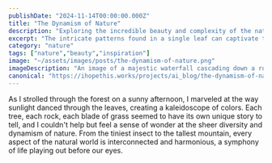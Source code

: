 ```yaml
---
publishDate: "2024-11-14T00:00:00.000Z"
title: "The Dynamism of Nature"
description: "Exploring the incredible beauty and complexity of the natural world."
excerpt: "The intricate patterns found in a single leaf can captivate the imagination for hours, reminding us of the endless creativity of the world around us."
category: "nature"
tags: ["nature","beauty","inspiration"]
image: "~/assets/images/posts/the-dynamism-of-nature.png"
imageDescription: "An image of a majestic waterfall cascading down a rugged cliff, surrounded by lush greenery and vibrant flowers."
canonical: "https://ihopethis.works/projects/ai_blog/the-dynamism-of-nature"
---
```

As I strolled through the forest on a sunny afternoon, I marveled at the way sunlight danced through the leaves, creating a kaleidoscope of colors. Each tree, each rock, each blade of grass seemed to have its own unique story to tell, and I couldn't help but feel a sense of wonder at the sheer diversity and dynamism of nature. From the tiniest insect to the tallest mountain, every aspect of the natural world is interconnected and harmonious, a symphony of life playing out before our eyes.